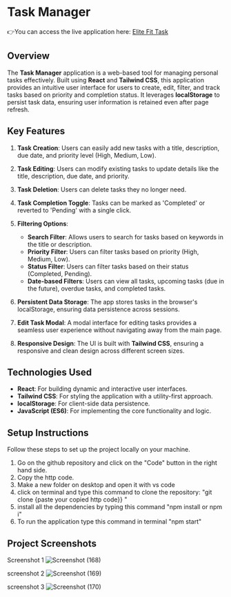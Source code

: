 # Task Manager

👉You can access the live application here: [Elite Fit Task](https://elite-fit-task-ten.vercel.app)


## Overview

The **Task Manager** application is a web-based tool for managing personal tasks effectively. Built using **React** and **Tailwind CSS**, this application provides an intuitive user interface for users to create, edit, filter, and track tasks based on priority and completion status. It leverages **localStorage** to persist task data, ensuring user information is retained even after page refresh.

## Key Features

1. **Task Creation**: Users can easily add new tasks with a title, description, due date, and priority level (High, Medium, Low).

2. **Task Editing**: Users can modify existing tasks to update details like the title, description, due date, and priority.

3. **Task Deletion**: Users can delete tasks they no longer need.

4. **Task Completion Toggle**: Tasks can be marked as 'Completed' or reverted to 'Pending' with a single click.

5. **Filtering Options**:
   - **Search Filter**: Allows users to search for tasks based on keywords in the title or description.
   - **Priority Filter**: Users can filter tasks based on priority (High, Medium, Low).
   - **Status Filter**: Users can filter tasks based on their status (Completed, Pending).
   - **Date-based Filters**: Users can view all tasks, upcoming tasks (due in the future), overdue tasks, and completed tasks.

6. **Persistent Data Storage**: The app stores tasks in the browser's localStorage, ensuring data persistence across sessions.

7. **Edit Task Modal**: A modal interface for editing tasks provides a seamless user experience without navigating away from the main page.

8. **Responsive Design**: The UI is built with **Tailwind CSS**, ensuring a responsive and clean design across different screen sizes.

## Technologies Used

- **React**: For building dynamic and interactive user interfaces.
- **Tailwind CSS**: For styling the application with a utility-first approach.
- **localStorage**: For client-side data persistence.
- **JavaScript (ES6)**: For implementing the core functionality and logic.




## Setup Instructions

Follow these steps to set up the project locally on your machine.

1. Go on the github repository and click on the "Code" button in the right hand side.
2. Copy the http code.
3. Make a new folder on desktop and open it with vs code
4. click on terminal and type this command to clone the repository: "git clone {paste your copied http code}} "
5. install all the dependencies by typing this command "npm install or npm i"
6. To run the application type this command in terminal "npm start"


## Project Screenshots
Screenshot 1
![Screenshot (168)](https://github.com/user-attachments/assets/1828a404-7f60-44a2-8f22-1c26c8828ae7)

screenshot 2
![Screenshot (169)](https://github.com/user-attachments/assets/fdbf03b4-c238-4277-8116-b3bd31e0b6f4)

screenshot 3
![Screenshot (170)](https://github.com/user-attachments/assets/8291d8fa-4661-46f8-aa55-6a8e517a2a47)





